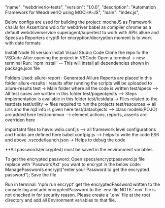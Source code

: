 "name": "webdriverio-tests",
"version": "1.0.0",
"description": "Automation Framework for WebdriverIO using MOCHA-JS",
"main": "index.js",

Below configs are used for building the project:
mochaJS as Framework
chaiJs for Assertions
wdio for webdriver 
babel as compiler
chrome as a default webdriverservice
superagent/supertest to work with APIs
allure and Specs as Reporters
cryptR for encryption/decryption
moment is to work with date formats


Install Node 16 version
Install Visual Studio Code
Clone the repo to the VSCode
After opening the project in VSCode 
Open a terminal -> new terminal 
Run: 'npm install'  -- This will install all dependencies shown in package.json file

Folders Used:
allure-report : Generated Alllure Reports are placed in this folder
allure-results : results after running the scripts will be uploaded to allure-results
test -> Main folder where all the code is written 
test/specs --> All test cases are written in this folder
test/pageobjects --> Steps implementation is available in this folder
test/testdata -> Files related to the testdata 
test/utility -> files required to run the projects
test/resources -> all urls and the rqd info is given here
test/dataobjects --> class models(POJO) are added here 
test/common --> element actions, reports, asserts are overriden here 

importatnt files to have:
wdio.conf.js --> all framework level configurations and hooks are defined here
babel.confpig.js --> helps to write the code ES6 and above 
.vscode/launch.json -> Helps to debug the code 

**All passwords(encrypted) must be saved in the environment variables

To get the encrypted password:
Open specs/encryptpassword.js file  
replace with 'Password/txt' you want to encrypt in the below code:
ManagePasswords.encrypt("enter your Password to get the encrypted password");
Save the file

Run in terminal: 'npm run encrypt'
get the encryptedPassword written to the console.log 
and add encryptedPassword  to the .env file
NOTE:'.env' file is not checked in for security reason. Please create a '.env' file at the root directory and add all Environment variables to that file. 


